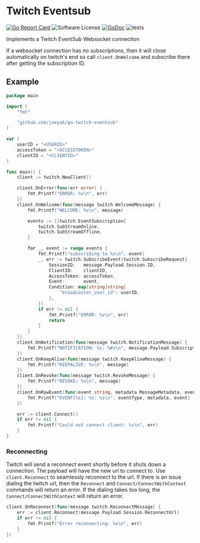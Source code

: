 # Twitch Eventsub

[![Go Report Card](https://goreportcard.com/badge/github.com/joeyak/go-twitch-eventsub)](https://goreportcard.com/report/github.com/joeyak/go-twitch-eventsub)
![Software License](https://img.shields.io/badge/license-MIT-brightgreen.svg?style=flat-square)
[![GoDoc](https://godoc.org/github.com/joeyak/go-twitch-eventsub?status.svg)](https://godoc.org/github.com/joeyak/go-twitch-eventsub)
![tests](https://github.com/joeyak/go-twitch-eventsub/actions/workflows/main.yaml/badge.svg)


Implements a Twitch EventSub Websocket connection

If a websocket connection has no subscriptions, then it will close automatically on twitch's end so call `client.OnWelcome` and subscribe there after getting the subscription ID.

## Example

```go
package main

import (
	"fmt"

	"github.com/joeyak/go-twitch-eventsub"
)

var (
	userID = "<USERID>"
	accessToken = "<ACCESSTOKEN>"
	clientID = "<CLIENTID>"
)

func main() {
	client := twitch.NewClient()

	client.OnError(func(err error) {
		fmt.Printf("ERROR: %v\n", err)
	})
	client.OnWelcome(func(message twitch.WelcomeMessage) {
		fmt.Printf("WELCOME: %v\n", message)

		events := []twitch.EventSubscription{
			twitch.SubStreamOnline,
			twitch.SubStreamOffline,
		}

		for _, event := range events {
			fmt.Printf("subscribing to %s\n", event)
			_, err := twitch.SubscribeEvent(twitch.SubscribeRequest{
				SessionID:   message.Payload.Session.ID,
				ClientID:    clientID,
				AccessToken: accessToken,
				Event:       event,
				Condition: map[string]string{
					"broadcaster_user_id": userID,
				},
			})
			if err != nil {
				fmt.Printf("ERROR: %v\n", err)
				return
			}
		}
	})
	client.OnNotification(func(message twitch.NotificationMessage) {
		fmt.Printf("NOTIFICATION: %s: %#v\n", message.Payload.Subscription.Type, message.Payload.Event)
	})
	client.OnKeepAlive(func(message twitch.KeepAliveMessage) {
		fmt.Printf("KEEPALIVE: %v\n", message)
	})
	client.OnRevoke(func(message twitch.RevokeMessage) {
		fmt.Printf("REVOKE: %v\n", message)
	})
	client.OnRawEvent(func(event string, metadata MessageMetadata, eventType EventSubscription) {
		fmt.Printf("EVENT[%s]: %s: %s\n", eventType, metadata, event)
	})

	err := client.Connect()
	if err != nil {
		fmt.Printf("Could not connect client: %v\n", err)
	}
}
```

### Reconnecting

Twitch will send a reconnect event shortly before it shuts down a connection. The payload will have the new url to connect to. Use `client.Reconnect` to seamlessly reconnect to the url. If there is an issue dialing the twitch url, then the `Reconnect` and `Connect/ConnectWithContext` commands will return an error. If the dialing takes too long, the `Connect/ConnectWithContext` will return an error.

```go
client.OnReconnect(func(message twitch.ReconnectMessage) {
	err := client.Reconnect(message.Payload.Session.ReconnectUrl)
	if err != nil {
		fmt.Printf("Error reconnecting: %v\n", err)
	}
})
```